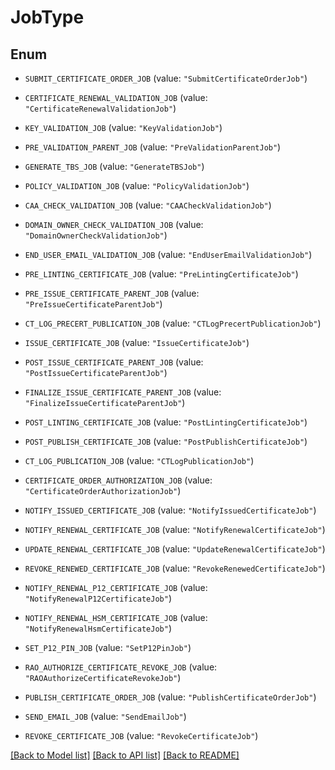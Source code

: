 # JobType

## Enum


* `SUBMIT_CERTIFICATE_ORDER_JOB` (value: `"SubmitCertificateOrderJob"`)

* `CERTIFICATE_RENEWAL_VALIDATION_JOB` (value: `"CertificateRenewalValidationJob"`)

* `KEY_VALIDATION_JOB` (value: `"KeyValidationJob"`)

* `PRE_VALIDATION_PARENT_JOB` (value: `"PreValidationParentJob"`)

* `GENERATE_TBS_JOB` (value: `"GenerateTBSJob"`)

* `POLICY_VALIDATION_JOB` (value: `"PolicyValidationJob"`)

* `CAA_CHECK_VALIDATION_JOB` (value: `"CAACheckValidationJob"`)

* `DOMAIN_OWNER_CHECK_VALIDATION_JOB` (value: `"DomainOwnerCheckValidationJob"`)

* `END_USER_EMAIL_VALIDATION_JOB` (value: `"EndUserEmailValidationJob"`)

* `PRE_LINTING_CERTIFICATE_JOB` (value: `"PreLintingCertificateJob"`)

* `PRE_ISSUE_CERTIFICATE_PARENT_JOB` (value: `"PreIssueCertificateParentJob"`)

* `CT_LOG_PRECERT_PUBLICATION_JOB` (value: `"CTLogPrecertPublicationJob"`)

* `ISSUE_CERTIFICATE_JOB` (value: `"IssueCertificateJob"`)

* `POST_ISSUE_CERTIFICATE_PARENT_JOB` (value: `"PostIssueCertificateParentJob"`)

* `FINALIZE_ISSUE_CERTIFICATE_PARENT_JOB` (value: `"FinalizeIssueCertificateParentJob"`)

* `POST_LINTING_CERTIFICATE_JOB` (value: `"PostLintingCertificateJob"`)

* `POST_PUBLISH_CERTIFICATE_JOB` (value: `"PostPublishCertificateJob"`)

* `CT_LOG_PUBLICATION_JOB` (value: `"CTLogPublicationJob"`)

* `CERTIFICATE_ORDER_AUTHORIZATION_JOB` (value: `"CertificateOrderAuthorizationJob"`)

* `NOTIFY_ISSUED_CERTIFICATE_JOB` (value: `"NotifyIssuedCertificateJob"`)

* `NOTIFY_RENEWAL_CERTIFICATE_JOB` (value: `"NotifyRenewalCertificateJob"`)

* `UPDATE_RENEWAL_CERTIFICATE_JOB` (value: `"UpdateRenewalCertificateJob"`)

* `REVOKE_RENEWED_CERTIFICATE_JOB` (value: `"RevokeRenewedCertificateJob"`)

* `NOTIFY_RENEWAL_P12_CERTIFICATE_JOB` (value: `"NotifyRenewalP12CertificateJob"`)

* `NOTIFY_RENEWAL_HSM_CERTIFICATE_JOB` (value: `"NotifyRenewalHsmCertificateJob"`)

* `SET_P12_PIN_JOB` (value: `"SetP12PinJob"`)

* `RAO_AUTHORIZE_CERTIFICATE_REVOKE_JOB` (value: `"RAOAuthorizeCertificateRevokeJob"`)

* `PUBLISH_CERTIFICATE_ORDER_JOB` (value: `"PublishCertificateOrderJob"`)

* `SEND_EMAIL_JOB` (value: `"SendEmailJob"`)

* `REVOKE_CERTIFICATE_JOB` (value: `"RevokeCertificateJob"`)


[[Back to Model list]](../README.md#documentation-for-models) [[Back to API list]](../README.md#documentation-for-api-endpoints) [[Back to README]](../README.md)


